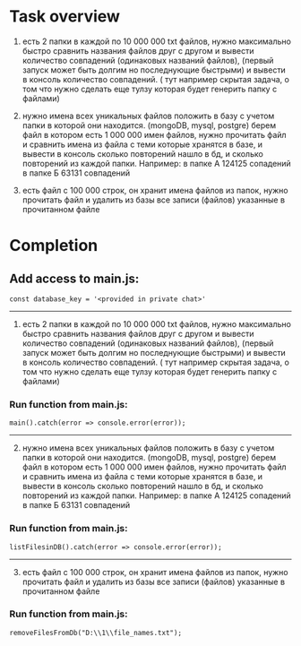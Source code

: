  # Task overview

1) есть 2 папки в каждой по 10 000 000 txt файлов, нужно максимально быстро сравнить названия файлов друг с другом и вывести количество совпадений (одинаковых названий файлов), (первый запуск может быть долгим но последнующие быстрыми) и вывести в консоль количество совпадений. ( тут например скрытая задача, о том что нужно сделать еще тулзу которая будет генерить папку с файлами)

2) нужно имена всех уникальных файлов положить в базу с учетом папки в которой они находится. (mongoDB, mysql, postgre) 
берем файл в котором   есть 1 000 000 имен файлов, нужно прочитать файл и  сравнить имена из файла с теми которые хранятся в базе, и вывести в консоль сколько повторений нашло в бд, и сколько повторений из каждой папки. 
Например: 
в папке А  124125 сопадений
в папке Б 63131 совпадений

3) есть файл с 100 000 строк, он хранит имена файлов из папок, нужно прочитать файл и удалить из базы все записи (файлов) указанные в прочитанном файле

# Completion
<h2> Add access to main.js:</h2>

``const database_key = '<provided in private chat>'``
_____________

1) есть 2 папки в каждой по 10 000 000 txt файлов, нужно максимально быстро сравнить названия файлов друг с другом и вывести количество совпадений (одинаковых названий файлов), (первый запуск может быть долгим но последнующие быстрыми) и вывести в консоль количество совпадений. ( тут например скрытая задача, о том что нужно сделать еще тулзу которая будет генерить папку с файлами)

<h3>Run function from main.js:</h3>

``main().catch(error => console.error(error));``

_____________

2) нужно имена всех уникальных файлов положить в базу с учетом папки в которой они находится. (mongoDB, mysql, postgre) 
берем файл в котором   есть 1 000 000 имен файлов, нужно прочитать файл и  сравнить имена из файла с теми которые хранятся в базе, и вывести в консоль сколько повторений нашло в бд, и сколько повторений из каждой папки. 
Например: 
в папке А  124125 сопадений
в папке Б 63131 совпадений

<h3>Run function from main.js:</h3>

``listFilesinDB().catch(error => console.error(error));``
_____________

3) есть файл с 100 000 строк, он хранит имена файлов из папок, нужно прочитать файл и удалить из базы все записи (файлов) указанные в прочитанном файле

<h3>Run function from main.js:</h3>

``removeFilesFromDb("D:\\1\\file_names.txt");``

